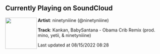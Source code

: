 ## Currently Playing on SoundCloud

[<img align="left" width="100" src="https://i1.sndcdn.com/artworks-3WtXKnwbsJyFRB8p-2UkKlA-t500x500.jpg">](https://soundcloud.com/ninetyniiine/kankan-babysantana-obama-crib-remix)

**Artist**: ninetyniiine (@ninetyniiine) 

**Track**: Kankan, BabySantana - Obama Crib Remix (prod. mino, yetii, & ninetyniiine)

Last updated at 08/15/2022 08:28
